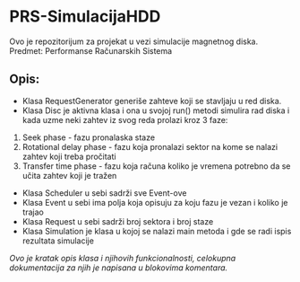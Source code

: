 # PRS-SimulacijaHDD

Ovo je repozitorijum za projekat u vezi simulacije magnetnog diska.
Predmet: Performanse Računarskih Sistema


## Opis:

- Klasa RequestGenerator generiše zahteve koji se stavljaju u red diska.
- Klasa Disc je aktivna klasa i ona u svojoj run() metodi simulira rad diska i kada uzme neki zahtev iz svog reda prolazi kroz 3 faze:
1. Seek phase - fazu pronalaska staze
2. Rotational delay phase - fazu koja pronalazi sektor na kome se nalazi zahtev koji treba pročitati
3. Transfer time phase - fazu koja računa koliko je vremena potrebno da se učita zahtev koji je tražen
- Klasa Scheduler u sebi sadrži sve Event-ove
- Klasa Event u sebi ima polja koja opisuju za koju fazu je vezan i koliko je trajao
- Klasa Request u sebi sadrži broj sektora i broj staze
- Klasa Simulation je klasa u kojoj se nalazi main metoda i gde se radi ispis rezultata simulacije

*Ovo je kratak opis klasa i njihovih funkcionalnosti, celokupna dokumentacija za njih je napisana u blokovima komentara.*
